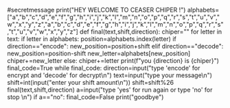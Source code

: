#secretmessage
print("HEY WELCOME TO CEASER CHIPER !")
alphabets=["a","b","c","d","e","f","g","h","i","j","k","l","m","n","o","p","q","r","s","t","u","v","w","x","y","z","a","b","c","d","e","f","g","h","i","j","k","l","m","n","o","p","q","r","s","t","u","v","w","x","y","z"]
def final(text,shift,direction):
  chiper=""
  for letter in text:
    if letter in alphabets:
     position=alphabets.index(letter)
     if direction=="encode":
      new_position=position+shift
     elif direction=="decode":
      new_position=position-shift
     new_letter=alphabets[new_position]
     chiper+=new_letter
    else:
      chiper+=letter
  print(f"you {direction} is {chiper}")
final_code=True
while final_code:
  direction=input("type 'encode' for encrypt and 'decode' for decrypt\n")
  text=input("type your message\n")
  shift=int(input("enter your shift amount\n"))
  shift=shift%26
  final(text,shift,direction)
  a=input("type 'yes' for run again or type 'no' for stop \n")
  if a=="no":
    final_code=False
    print("goodbye")
